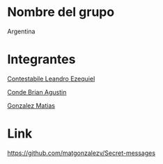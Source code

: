 # Nombre del grupo
Argentina
# Integrantes
[Contestabile Leandro Ezequiel](https://github.com/leancontestabile)

[Conde Brian Agustin](https://github.com/0OoBRIANoO0)

[Gonzalez Matias](https://github.com/matgonzalezv)
# Link
https://github.com/matgonzalezv/Secret-messages
